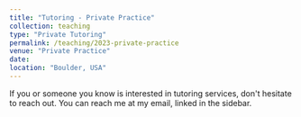 ```yaml
---
title: "Tutoring - Private Practice"
collection: teaching
type: "Private Tutoring"
permalink: /teaching/2023-private-practice
venue: "Private Practice"
date:
location: "Boulder, USA"
---
```


If you or someone you know is interested in tutoring services, don't hesitate to reach out. You can reach me at my email, linked in the sidebar. 